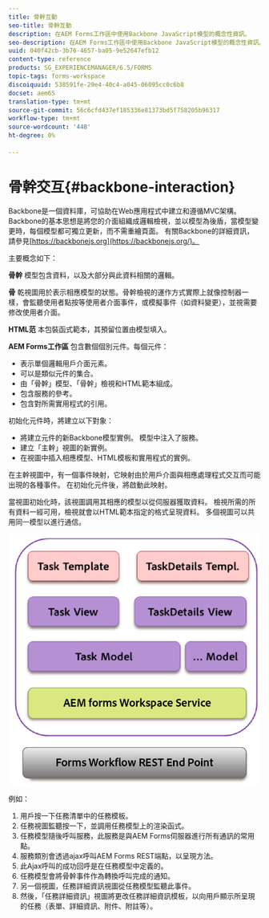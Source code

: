 ```yaml
---
title: 骨幹互動
seo-title: 骨幹互動
description: 在AEM Forms工作區中使用Backbone JavaScript模型的概念性資訊。
seo-description: 在AEM Forms工作區中使用Backbone JavaScript模型的概念性資訊。
uuid: 040f42cb-3b76-4657-ba05-9e52647efb12
content-type: reference
products: SG_EXPERIENCEMANAGER/6.5/FORMS
topic-tags: forms-workspace
discoiquuid: 538591fe-29e4-40c4-a045-06095cc0c6b8
docset: aem65
translation-type: tm+mt
source-git-commit: 56c6cfd437ef185336e81373bd5f758205b96317
workflow-type: tm+mt
source-wordcount: '448'
ht-degree: 0%

---
```



# 骨幹交互{#backbone-interaction}

Backbone是一個資料庫，可協助在Web應用程式中建立和遵循MVC架構。 Backbone的基本思想是將您的介面組織成邏輯檢視，並以模型為後盾，當模型變更時，每個模型都可獨立更新，而不需重繪頁面。 有關Backbone的詳細資訊，請參見[https://backbonejs.org](https://backbonejs.org/)。

主要概念如下：

**骨幹** 模型包含資料，以及大部分與此資料相關的邏輯。

**骨** 乾視圖用於表示相應模型的狀態。骨幹檢視的運作方式實際上就像控制器一樣，會監聽使用者點按等使用者介面事件，或模擬事件（如資料變更），並視需要修改使用者介面。

**HTML范** 本包裝函式範本，其預留位置由模型填入。

**AEM Forms工作區** 包含數個個別元件。每個元件：

* 表示單個邏輯用戶介面元素。
* 可以是類似元件的集合。
* 由「骨幹」模型、「骨幹」檢視和HTML範本組成。
* 包含服務的參考。
* 包含對所需實用程式的引用。

初始化元件時，將建立以下對象：

* 將建立元件的新Backbone模型實例。 模型中注入了服務。
* 建立「主幹」視圖的新實例。
* 在視圖中插入相應模型、HTML模板和實用程式的實例。

在主幹視圖中，有一個事件映射，它映射由於用戶介面與相應處理程式交互而可能出現的各種事件。 在初始化元件後，將啟動此映射。

當視圖初始化時，該視圖調用其相應的模型以從伺服器獲取資料。 檢視所需的所有資料一經可用，檢視就會以HTML範本指定的格式呈現資料。 多個視圖可以共用同一模型以進行通信。

![](do-not-localize/aem_forms_workflow.png)

例如：

1. 用戶按一下任務清單中的任務模板。
1. 任務視圖監聽按一下，並調用任務模型上的渲染函式。
1. 任務模型隨後呼叫服務，此服務是與AEM Forms伺服器進行所有通訊的常用點。
1. 服務類別會透過ajax呼叫AEM Forms REST端點，以呈現方法。
1. 此Ajax呼叫的成功回呼是在任務模型中定義的。
1. 任務模型會將骨幹事件作為轉換呼叫完成的通知。
1. 另一個視圖，任務詳細資訊視圖從任務模型監聽此事件。
1. 然後，「任務詳細資訊」視圖將更改任務詳細資訊模板，以向用戶顯示所呈現的任務（表單、詳細資訊、附件、附註等）。
